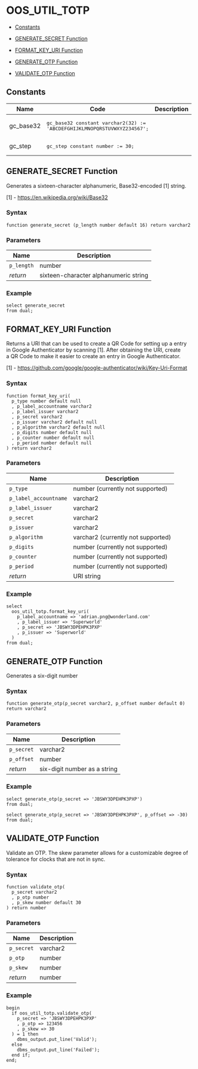# OOS_UTIL_TOTP



- [Constants](#constants)



- [GENERATE_SECRET Function](#generate_secret)
- [FORMAT_KEY_URI Function](#format_key_uri)
- [GENERATE_OTP Function](#generate_otp)
- [VALIDATE_OTP Function](#validate_otp)





## Constants<a name="constants"></a>

Name | Code | Description
--- | --- | ---
gc_base32 | <pre>gc_base32 constant varchar2(32) := 'ABCDEFGHIJKLMNOPQRSTUVWXYZ234567';</pre> | 
gc_step | <pre>gc_step constant number := 30;</pre> | 






 
## GENERATE_SECRET Function<a name="generate_secret"></a>


<p>
<p>Generates a sixteen-character alphanumeric, Base32-encoded [1] string.</p><p>[1] - <a href="https://en.wikipedia.org/wiki/Base32">https://en.wikipedia.org/wiki/Base32</a></p>
</p>

### Syntax
```plsql
function generate_secret (p_length number default 16) return varchar2
```

### Parameters
Name | Description
--- | ---
`p_length` | number
*return* | sixteen-character alphanumeric string
 
 


### Example
```plsql
select generate_secret
from dual;
```



 
## FORMAT_KEY_URI Function<a name="format_key_uri"></a>


<p>
<p>Returns a URI that can be used to create a QR Code for setting up a entry<br />in Google Authenticator by scanning [1]. After obtaining the URI, create<br />a QR Code to make it easier to create an entry in Google Authenticator.</p><p>[1] - <a href="https://github.com/google/google-authenticator/wiki/Key-Uri-Format">https://github.com/google/google-authenticator/wiki/Key-Uri-Format</a></p>
</p>

### Syntax
```plsql
function format_key_uri(
  p_type number default null
  , p_label_accountname varchar2
  , p_label_issuer varchar2
  , p_secret varchar2
  , p_issuer varchar2 default null
  , p_algorithm varchar2 default null
  , p_digits number default null
  , p_counter number default null
  , p_period number default null
) return varchar2
```

### Parameters
Name | Description
--- | ---
`p_type` | number (currently not supported)
`p_label_accountname` | varchar2
`p_label_issuer` | varchar2
`p_secret` | varchar2
`p_issuer` | varchar2
`p_algorithm` | varchar2 (currently not supported)
`p_digits` | number (currently not supported)
`p_counter` | number (currently not supported)
`p_period` | number (currently not supported)
*return* | URI string
 
 


### Example
```plsql
select
  oos_util_totp.format_key_uri(
    p_label_accountname => 'adrian.png@wonderland.com'
    , p_label_issuer => 'Superworld'
    , p_secret => 'JBSWY3DPEHPK3PXP'
    , p_issuer => 'Superworld'
  )
from dual;
```



 
## GENERATE_OTP Function<a name="generate_otp"></a>


<p>
<p>Generates a six-digit number</p>
</p>

### Syntax
```plsql
function generate_otp(p_secret varchar2, p_offset number default 0) return varchar2
```

### Parameters
Name | Description
--- | ---
`p_secret` | varchar2
`p_offset` | number
*return* | six-digit number as a string
 
 


### Example
```plsql
select generate_otp(p_secret => 'JBSWY3DPEHPK3PXP')
from dual;

select generate_otp(p_secret => 'JBSWY3DPEHPK3PXP', p_offset => -30)
from dual;
```



 
## VALIDATE_OTP Function<a name="validate_otp"></a>


<p>
<p>Validate an OTP. The skew parameter allows for a customizable degree of<br />tolerance for clocks that are not in sync.</p>
</p>

### Syntax
```plsql
function validate_otp(
  p_secret varchar2
  , p_otp number
  , p_skew number default 30
) return number
```

### Parameters
Name | Description
--- | ---
`p_secret` | varchar2
`p_otp` | number
`p_skew` | number
*return* | number
 
 


### Example
```plsql
begin
  if oos_util_totp.validate_otp(
    p_secret => 'JBSWY3DPEHPK3PXP'
    , p_otp => 123456
    , p_skew => 30
  ) = 1 then
    dbms_output.put_line('Valid');
  else
    dbms_output.put_line('Failed');
  end if;
end;
```



 
